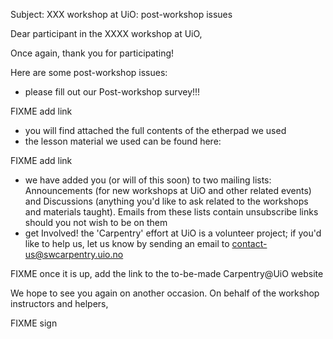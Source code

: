 Subject: XXX workshop at UiO: post-workshop issues


Dear participant in the XXXX workshop at UiO,

Once again, thank you for participating!

Here are some post-workshop issues:

- please fill out our Post-workshop survey!!! 

FIXME add link

- you will find attached the full contents of the etherpad we used
- the lesson material we used can be found here: 

FIXME add link

- we have added you (or will of this soon) to two mailing lists: Announcements (for new workshops at UiO and other related events) and Discussions (anything you'd like to ask related to the workshops and materials taught). Emails from these lists contain unsubscribe links should you not wish to be on them
- get Involved! the 'Carpentry' effort at UiO is a volunteer project; if you'd like to help us, let us know by sending an email to contact-us@swcarpentry.uio.no

FIXME once it is up, add the link to the to-be-made Carpentry@UiO website

We hope to see you again on another occasion. On behalf of the workshop instructors and helpers,

FIXME sign


